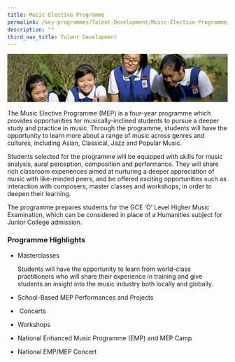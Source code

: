 ```yaml
---
title: Music Elective Programme
permalink: /key-programmes/Talent-Development/Music-Elective-Programme/
description: ""
third_nav_title: Talent Development
---
```

![](/images/Learning-@-St-Nicks_v2.jpg)

The Music Elective Programme (MEP) is a four-year programme which provides opportunities for musically-inclined students to pursue a deeper study and practice in music. Through the programme, students will have the opportunity to learn more about a range of music across genres and cultures, including Asian, Classical, Jazz and Popular Music.  
  
Students selected for the programme will be equipped with skills for music analysis, aural perception, composition and performance. They will share rich classroom experiences aimed at nurturing a deeper appreciation of music with like-minded peers, and be offered exciting opportunities such as interaction with composers, master classes and workshops, in order to deepen their learning.   
  
The programme prepares students for the GCE ‘O’ Level Higher Music Examination, which can be considered in place of a Humanities subject for Junior College admission.   

### **Programme Highlights**

*   Masterclasses

	Students will have the opportunity to learn from world-class practitioners who will share their experience in training and give students an insight into the music industry both locally and globally.

  

*   School-Based MEP Performances and Projects



*    Concerts 


  

*   Workshops 

  

*   National Enhanced Music Programme (EMP) and MEP Camp



*   National EMP/MEP Concert